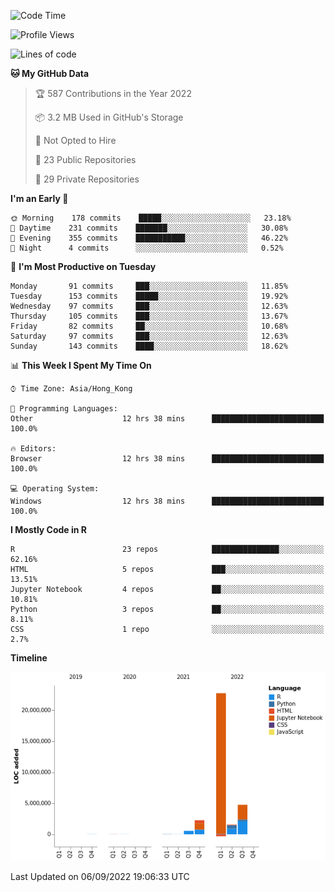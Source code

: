 

<!--**wt12318/wt12318** is a ✨ _special_ ✨ repository because its `README.md` (this file) appears on your GitHub profile.-->

<!--START_SECTION:waka-->
![Code Time](http://img.shields.io/badge/Code%20Time-506%20hrs%2030%20mins-blue)

![Profile Views](http://img.shields.io/badge/Profile%20Views-1-blue)

![Lines of code](https://img.shields.io/badge/From%20Hello%20World%20I%27ve%20Written-32%20Million%20lines%20of%20code-blue)

**🐱 My GitHub Data** 

> 🏆 587 Contributions in the Year 2022
 > 
> 📦 3.2 MB Used in GitHub's Storage 
 > 
> 🚫 Not Opted to Hire
 > 
> 📜 23 Public Repositories 
 > 
> 🔑 29 Private Repositories  
 > 
**I'm an Early 🐤** 

```text
🌞 Morning    178 commits    █████░░░░░░░░░░░░░░░░░░░░   23.18% 
🌆 Daytime    231 commits    ███████░░░░░░░░░░░░░░░░░░   30.08% 
🌃 Evening    355 commits    ███████████░░░░░░░░░░░░░░   46.22% 
🌙 Night      4 commits      ░░░░░░░░░░░░░░░░░░░░░░░░░   0.52%

```
📅 **I'm Most Productive on Tuesday** 

```text
Monday       91 commits     ███░░░░░░░░░░░░░░░░░░░░░░   11.85% 
Tuesday      153 commits    █████░░░░░░░░░░░░░░░░░░░░   19.92% 
Wednesday    97 commits     ███░░░░░░░░░░░░░░░░░░░░░░   12.63% 
Thursday     105 commits    ███░░░░░░░░░░░░░░░░░░░░░░   13.67% 
Friday       82 commits     ██░░░░░░░░░░░░░░░░░░░░░░░   10.68% 
Saturday     97 commits     ███░░░░░░░░░░░░░░░░░░░░░░   12.63% 
Sunday       143 commits    ████░░░░░░░░░░░░░░░░░░░░░   18.62%

```


📊 **This Week I Spent My Time On** 

```text
⌚︎ Time Zone: Asia/Hong_Kong

💬 Programming Languages: 
Other                    12 hrs 38 mins      █████████████████████████   100.0%

🔥 Editors: 
Browser                  12 hrs 38 mins      █████████████████████████   100.0%

💻 Operating System: 
Windows                  12 hrs 38 mins      █████████████████████████   100.0%

```

**I Mostly Code in R** 

```text
R                        23 repos            ███████████████░░░░░░░░░░   62.16% 
HTML                     5 repos             ███░░░░░░░░░░░░░░░░░░░░░░   13.51% 
Jupyter Notebook         4 repos             ██░░░░░░░░░░░░░░░░░░░░░░░   10.81% 
Python                   3 repos             ██░░░░░░░░░░░░░░░░░░░░░░░   8.11% 
CSS                      1 repo              ░░░░░░░░░░░░░░░░░░░░░░░░░   2.7%

```


**Timeline**

![Chart not found](https://raw.githubusercontent.com/wt12318/wt12318/main/charts/bar_graph.png) 


 Last Updated on 06/09/2022 19:06:33 UTC
<!--END_SECTION:waka-->



